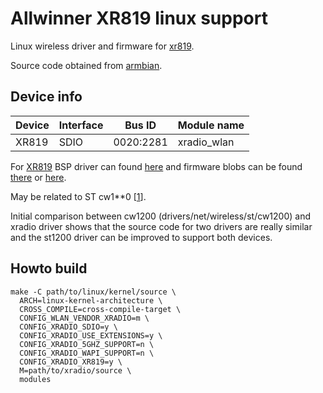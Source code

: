 # Allwinner XR819 linux support

Linux wireless driver and firmware for [xr819].

Source code obtained from [armbian].

## Device info

Device | Interface | Bus ID    | Module name
------ | --------- | --------- | -----------
XR819  | SDIO      | 0020:2281 | xradio_wlan

For [XR819][cert] BSP driver can found [here][origsrc] and
firmware blobs can be found [there][origfw1] or [here][origfw2].

May be related to ST cw1**0 [[1]].

Initial comparison between cw1200 (drivers/net/wireless/st/cw1200)
and xradio driver shows that the source code for two drivers are
really similar and the st1200 driver can be improved to support
both devices.

## Howto build

	make -C path/to/linux/kernel/source \
	  ARCH=linux-kernel-architecture \
	  CROSS_COMPILE=cross-compile-target \
	  CONFIG_WLAN_VENDOR_XRADIO=m \
	  CONFIG_XRADIO_SDIO=y \
	  CONFIG_XRADIO_USE_EXTENSIONS=y \
	  CONFIG_XRADIO_5GHZ_SUPPORT=n \
	  CONFIG_XRADIO_WAPI_SUPPORT=n \
	  CONFIG_XRADIO_XR819=y \
	  M=path/to/xradio/source \
	  modules

[xr819]: http://linux-sunxi.org/Wifi#Allwinner
[armbian]: https://github.com/igorpecovnik/lib
[cert]: http://certifications.prod.wi-fi.org/pdf/certificate/public/download?cid=WFA61880
[origsrc]: http://filez.zoobab.com/allwinner/h2/201609022/lichee/linux-3.4/drivers/net/wireless/xradio/
[origfw1]: http://filez.zoobab.com/allwinner/h2/201609022/android/hardware/broadcom/wlan/bcmdhd/firmware/xr819/
[origfw2]: https://github.com/igorpecovnik/lib/tree/master/bin/firmware-overlay/xr819
[1]: https://irclog.whitequark.org/linux-sunxi/2016-12-27
